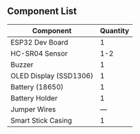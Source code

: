 ## Component List

| Component               | Quantity |
|------------------------|----------|
| ESP32 Dev Board        | 1        |
| HC-SR04 Sensor         | 1-2      |
| Buzzer                 | 1        |
| OLED Display (SSD1306) | 1        |
| Battery (18650)        | 1        |
| Battery Holder         | 1        |
| Jumper Wires           | —        |
| Smart Stick Casing     | 1        |
